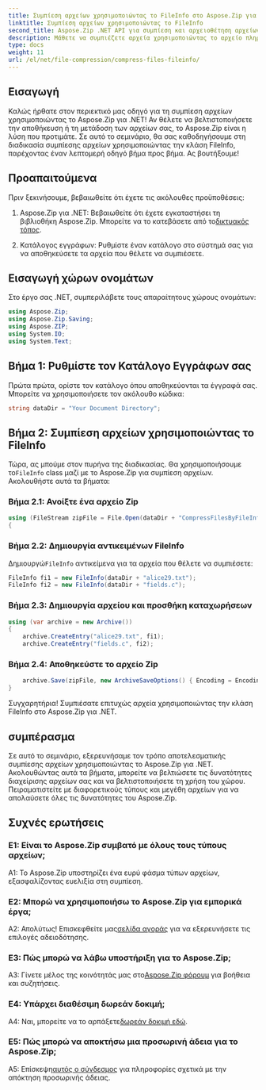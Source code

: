 ```yaml
---
title: Συμπίεση αρχείων χρησιμοποιώντας το FileInfo στο Aspose.Zip για .NET
linktitle: Συμπίεση αρχείων χρησιμοποιώντας το FileInfo
second_title: Aspose.Zip .NET API για συμπίεση και αρχειοθέτηση αρχείων
description: Μάθετε να συμπιέζετε αρχεία χρησιμοποιώντας το αρχείο πληροφοριών με το Aspose.Zip για .NET. Ακολουθήστε τον βήμα προς βήμα οδηγό μας για αποτελεσματική διαχείριση αρχείων.
type: docs
weight: 11
url: /el/net/file-compression/compress-files-fileinfo/
---
```

## Εισαγωγή

Καλώς ήρθατε στον περιεκτικό μας οδηγό για τη συμπίεση αρχείων χρησιμοποιώντας το Aspose.Zip για .NET! Αν θέλετε να βελτιστοποιήσετε την αποθήκευση ή τη μετάδοση των αρχείων σας, το Aspose.Zip είναι η λύση που προτιμάτε. Σε αυτό το σεμινάριο, θα σας καθοδηγήσουμε στη διαδικασία συμπίεσης αρχείων χρησιμοποιώντας την κλάση FileInfo, παρέχοντας έναν λεπτομερή οδηγό βήμα προς βήμα. Ας βουτήξουμε!

## Προαπαιτούμενα

Πριν ξεκινήσουμε, βεβαιωθείτε ότι έχετε τις ακόλουθες προϋποθέσεις:

1.  Aspose.Zip για .NET: Βεβαιωθείτε ότι έχετε εγκαταστήσει τη βιβλιοθήκη Aspose.Zip. Μπορείτε να το κατεβάσετε από το[δικτυακός τόπος](https://releases.aspose.com/zip/net/).

2. Κατάλογος εγγράφων: Ρυθμίστε έναν κατάλογο στο σύστημά σας για να αποθηκεύσετε τα αρχεία που θέλετε να συμπιέσετε.

## Εισαγωγή χώρων ονομάτων

Στο έργο σας .NET, συμπεριλάβετε τους απαραίτητους χώρους ονομάτων:

```csharp
using Aspose.Zip;
using Aspose.Zip.Saving;
using Aspose.ZIP;
using System.IO;
using System.Text;
```

## Βήμα 1: Ρυθμίστε τον Κατάλογο Εγγράφων σας

Πρώτα πρώτα, ορίστε τον κατάλογο όπου αποθηκεύονται τα έγγραφά σας. Μπορείτε να χρησιμοποιήσετε τον ακόλουθο κώδικα:

```csharp
string dataDir = "Your Document Directory";
```

## Βήμα 2: Συμπίεση αρχείων χρησιμοποιώντας το FileInfo

 Τώρα, ας μπούμε στον πυρήνα της διαδικασίας. Θα χρησιμοποιήσουμε το`FileInfo` class μαζί με το Aspose.Zip για συμπίεση αρχείων. Ακολουθήστε αυτά τα βήματα:

### Βήμα 2.1: Ανοίξτε ένα αρχείο Zip

```csharp
using (FileStream zipFile = File.Open(dataDir + "CompressFilesByFileInfo_out.zip", FileMode.Create))
{
```

### Βήμα 2.2: Δημιουργία αντικειμένων FileInfo

 Δημιουργώ`FileInfo` αντικείμενα για τα αρχεία που θέλετε να συμπιέσετε:

```csharp
FileInfo fi1 = new FileInfo(dataDir + "alice29.txt");
FileInfo fi2 = new FileInfo(dataDir + "fields.c");
```

### Βήμα 2.3: Δημιουργία αρχείου και προσθήκη καταχωρήσεων

```csharp
using (var archive = new Archive())
{
    archive.CreateEntry("alice29.txt", fi1);
    archive.CreateEntry("fields.c", fi2);
```

### Βήμα 2.4: Αποθηκεύστε το αρχείο Zip

```csharp
    archive.Save(zipFile, new ArchiveSaveOptions() { Encoding = Encoding.ASCII });
}
```

Συγχαρητήρια! Συμπιέσατε επιτυχώς αρχεία χρησιμοποιώντας την κλάση FileInfo στο Aspose.Zip για .NET.

## συμπέρασμα

Σε αυτό το σεμινάριο, εξερευνήσαμε τον τρόπο αποτελεσματικής συμπίεσης αρχείων χρησιμοποιώντας το Aspose.Zip για .NET. Ακολουθώντας αυτά τα βήματα, μπορείτε να βελτιώσετε τις δυνατότητες διαχείρισης αρχείων σας και να βελτιστοποιήσετε τη χρήση του χώρου. Πειραματιστείτε με διαφορετικούς τύπους και μεγέθη αρχείων για να απολαύσετε όλες τις δυνατότητες του Aspose.Zip.

## Συχνές ερωτήσεις

### Ε1: Είναι το Aspose.Zip συμβατό με όλους τους τύπους αρχείων;

A1: Το Aspose.Zip υποστηρίζει ένα ευρύ φάσμα τύπων αρχείων, εξασφαλίζοντας ευελιξία στη συμπίεση.

### Ε2: Μπορώ να χρησιμοποιήσω το Aspose.Zip για εμπορικά έργα;

 Α2: Απολύτως! Επισκεφθείτε μας[σελίδα αγοράς](https://purchase.aspose.com/buy) για να εξερευνήσετε τις επιλογές αδειοδότησης.

### Ε3: Πώς μπορώ να λάβω υποστήριξη για το Aspose.Zip;

 A3: Γίνετε μέλος της κοινότητάς μας στο[Aspose.Zip φόρουμ](https://forum.aspose.com/c/zip/37) για βοήθεια και συζητήσεις.

### Ε4: Υπάρχει διαθέσιμη δωρεάν δοκιμή;

 Α4: Ναι, μπορείτε να το αρπάξετε[δωρεάν δοκιμή εδώ](https://releases.aspose.com/).

### Ε5: Πώς μπορώ να αποκτήσω μια προσωρινή άδεια για το Aspose.Zip;

 Α5: Επίσκεψη[αυτός ο σύνδεσμος](https://purchase.aspose.com/temporary-license/) για πληροφορίες σχετικά με την απόκτηση προσωρινής άδειας.